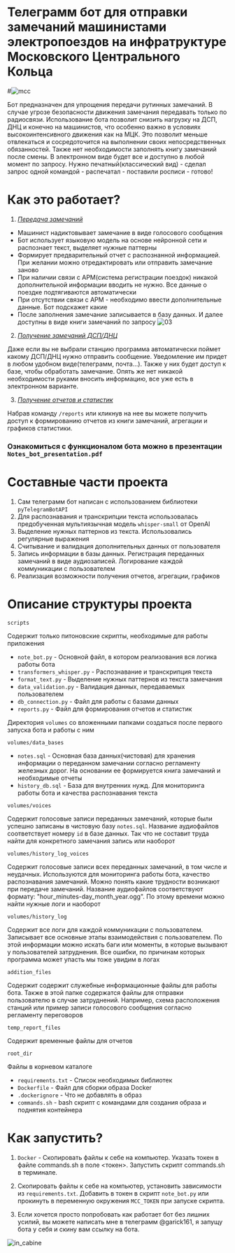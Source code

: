 # Телеграмм бот для отправки замечаний машинистами электропоездов на инфратруктуре Московского Центрального Кольца
#![mcc](https://github.com/garick161/MCC_notes_bot/assets/114688542/fcbfd1cb-0bbc-4594-b718-c9f97ec1effc)

Бот предназначен для упрощения передачи рутинных замечаний. В случае угрозе безопасности движения замечания передавать только по радиосвязи.
Использование бота позволит снизить нагрузку на ДСП, ДНЦ и конечно на машинистов, что особенно важно в условиях высокоинтенсивного движения как на МЦК. Это позволит меньше отвлекаться и сосредоточится на выполнении своих непосредственных обязанностей.
Также нет необходимости заполнять книгу замечаний после смены. В электронном виде будет все и доступно в любой момент по запросу.
Нужно печатный(классический вид) - сделал запрос одной командой - распечатал - поставили росписи - готово!

# Как это работает?

1) <em><u>Передача замечаний</u></em>
- Машинист надиктовывает замечание в виде голосового сообщения
- Бот использует языковую модель на основе нейронной сети и распознает текст, выделяет нужные паттерны
- Формирует предварительный отчет с распознанной информацией. При желании можно отредактировать или отправить замечание заново
- При наличии связи с АРМ(система регистрации поездок) никакой дополнительной информации вводить не нужно. Все данные о поездке подтягиваются автоматически
- При отсутствии связи с АРМ - необходимо ввести дополнительные данные. Бот подскажет какие
- После заполнения замечание записывается в базу данных. И далее доступны в виде книги замечаний по запросу
![03](https://github.com/garick161/MCC_notes_bot/assets/114688542/b93c5d95-f938-4bec-aa38-3c3a58e7dafd)

2) <em><u>Получение замечаний ДСП/ДНЦ</u></em>

Даже если вы не выбрали станцию программа автоматически поймет какому ДСП/ДНЦ нужно отправить сообщение. Уведомление им придет в любом удобном виде(телеграмм, почта...). Также у них будет доступ к базе, чтобы обработать замечание. Опять же нет никакой необходимости руками вносить информацию, все уже есть в электронном варианте.

3) <em><u>Получение отчетов и статистик</u></em>

Набрав команду `/reports` или кликнув на нее вы можете получить доступ к формированию отчетов из книги замечаний, агрегации и графиков статистики.
### Ознакомиться с функционалом бота можно в презентации `Notes_bot_presentation.pdf`

# Составные части проекта

1. Сам телеграмм бот написан с использованием библиотеки `pyTelegramBotAPI`
2. Для распознавания и транскрипции  текста использовалась предобученная мультиязычная модель `whisper-small` от OpenAI
3. Выделение нужных паттернов из текста. Использовались регулярные выражения
4. Считывание и валидация дополнительных данных от пользователя
5. Запись информации в базы данных. Регистрация переданных замечаний в виде аудиозаписей. Логирование каждой коммуникации с пользователем
6. Реализация возможности получения отчетов, агрегации, графиков

# Описание структуры проекта
`scripts`

Содержит только питоновские скрипты, необходимые для работы приложения

- `note_bot.py`	- Основной файл, в котором реализования вся логика работы бота
- `transformers_whisper.py`	- Распознавание и транскрипция текста
- `format_text.py` -	Выделение нужных паттернов из текста замечания
- `data_validation.py` -	Валидация данных, передаваемых пользователем
- `db_connection.py`	- Файл для работы с базами данных
- `reports.py`	- Файл для формирования отчетов и статистик

Директория `volumes` со вложенными папками создаться после первого запуска бота и работы с ним

`volumes/data_bases`

- `notes.sql`	- Основная база данных(чистовая) для хранения информации о переданном замечании согласно регламенту железных дорог. На основании ее формируется книга замечаний и необходимые отчеты
- `history_db.sql` - База для внутренних нужд. Для мониторинга работы бота и качества распознавания текста

`volumes/voices`

Содержит голосовые записи переданных замечаний, которые были успешно записаны в чистовую базу `notes.sql`. Название аудиофайлов соответствует номеру `id` в базе данных. Так что не составит труда найти для конкретного замечания запись или наоборот

`volumes/history_log_voices`

Содержит голосовые записи всех переданных замечаний, в том числе и неудачных. Используются для мониторинга работы бота, качество распознавания замечаний. Можно понять какие трудности возникают при передаче замечаний. Название аудиофайлов соответствуют формату: "hour_minutes-day_month_year.ogg". По этому времени можно найти нужные логи и наоборот

`volumes/history_log`

Содержит все логи для каждой коммуникации с пользователем. Записывает все основные этапы взаимодействия с пользователем. По этой информации можно искать баги или моменты, в которые вызывают у пользователей затруднения. Все ошибки, по причинам которых программа может упасть мы тоже увидим в логах

`addition_files`

Содержит содержит служебные информационные файлы для работы бота. Также в этой папке содержатся файлы для отправки пользователю в случае затруднений. Например, схема расположения станций или пример записи голосового сообщения согласно регламенту переговоров

`temp_report_files`

Содержит временные файлы для отчетов

`root_dir`

Файлы в корневом каталоге

- `requirements.txt` - Список необходимых библиотек
- `Dockerfile` - Файл для сборки образа Docker
- `.dockerignore`	- Что не добавлять в образ
- `commands.sh`	- bash скрипт с командами для создания образа и поднятия контейнера

# Как запустить?
1) `Docker` - Скопировать файлы к себе на компьютер. Указать токен в файле commands.sh в поле <токен>. Запустить скрипт commands.sh в терминале.

2)  Скопировать файлы к себе на компьютер, установить зависимости из `requirements.txt`. Добавить в токен в скрипт `note_bot.py` или прокинуть в переменную окружения `MCC_TOKEN` при запуске скрипта.

3) Если хочется просто попробовать как работает бот без лишних усилий, вы можете написать мне в телеграмм @garick161, я запущу бота у себя и скину вам ссылку на бота.

![in_cabine](https://github.com/garick161/MCC_notes_bot/assets/114688542/0a61ab16-3341-48f6-9dd5-359e88252b3a)

